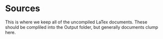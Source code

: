 # Sources

This is where we keep all of the uncompiled LaTex documents. These should be compliled into the Output folder, but generally documents clump here.
